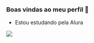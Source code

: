 
### Boas vindas ao meu perfil 🥵
- Estou estudando pela Alura

![](https://media1.tenor.com/m/KyQn8EktSfsAAAAC/cassio-guitarra.gif)

